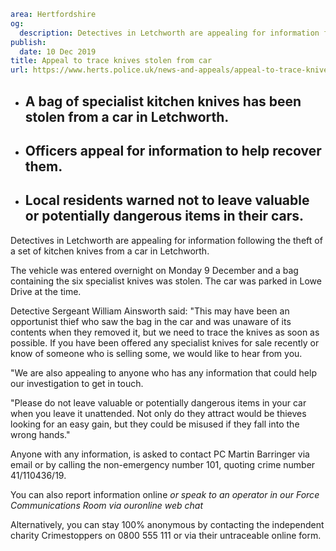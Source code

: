 ```yaml
area: Hertfordshire
og:
  description: Detectives in Letchworth are appealing for information following the theft of a set of kitchen knives from a car in Letchworth.
publish:
  date: 10 Dec 2019
title: Appeal to trace knives stolen from car
url: https://www.herts.police.uk/news-and-appeals/appeal-to-trace-knives-stolen-from-car-1149g
```

* ## A bag of specialist kitchen knives has been stolen from a car in Letchworth.

 * ## Officers appeal for information to help recover them.

 * ## Local residents warned not to leave valuable or potentially dangerous items in their cars.

Detectives in Letchworth are appealing for information following the theft of a set of kitchen knives from a car in Letchworth.

The vehicle was entered overnight on Monday 9 December and a bag containing the six specialist knives was stolen. The car was parked in Lowe Drive at the time.

Detective Sergeant William Ainsworth said: "This may have been an opportunist thief who saw the bag in the car and was unaware of its contents when they removed it, but we need to trace the knives as soon as possible. If you have been offered any specialist knives for sale recently or know of someone who is selling some, we would like to hear from you.

"We are also appealing to anyone who has any information that could help our investigation to get in touch.

"Please do not leave valuable or potentially dangerous items in your car when you leave it unattended. Not only do they attract would be thieves looking for an easy gain, but they could be misused if they fall into the wrong hands."

Anyone with any information, is asked to contact PC Martin Barringer via email or by calling the non-emergency number 101, quoting crime number 41/110436/19.

You can also report information online _or speak to an operator in our Force Communications Room via ouronline web chat_

Alternatively, you can stay 100% anonymous by contacting the independent charity Crimestoppers on 0800 555 111 or via their untraceable online form.
